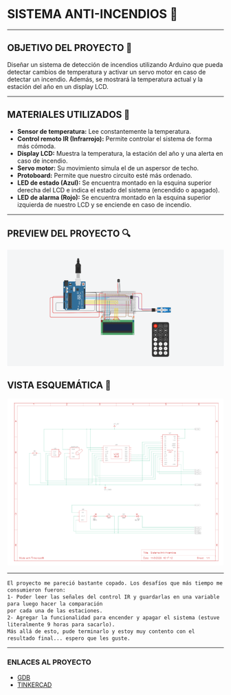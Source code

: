# SISTEMA ANTI-INCENDIOS 🚨

---

## OBJETIVO DEL PROYECTO 📑
Diseñar un sistema de detección de incendios utilizando Arduino que pueda detectar cambios de temperatura y activar un servo motor en caso de detectar un incendio. Además, se mostrará la temperatura actual y la estación del año en un display LCD.

---

## MATERIALES UTILIZADOS 🔧
- **Sensor de temperatura:** Lee constantemente la temperatura.
- **Control remoto IR (Infrarrojo):** Permite controlar el sistema de forma más cómoda.
- **Display LCD:** Muestra la temperatura, la estación del año y una alerta en caso de incendio.
- **Servo motor:** Su movimiento simula el de un aspersor de techo.
- **Protoboard:** Permite que nuestro circuito esté más ordenado.
- **LED de estado (Azul):** Se encuentra montado en la esquina superior derecha del LCD e indica el estado del sistema (encendido o apagado).
- **LED de alarma (Rojo):** Se encuentra montado en la esquina superior izquierda de nuestro LCD y se enciende en caso de incendio.
---

## PREVIEW DEL PROYECTO 🔍
![img](preview.png)

## VISTA ESQUEMÁTICA 📐
![img](Vistaesquematica.png) 

---
```
El proyecto me pareció bastante copado. Los desafíos que más tiempo me consumieron fueron:
1- Poder leer las señales del control IR y guardarlas en una variable para luego hacer la comparación 
por cada una de las estaciones.
2- Agregar la funcionalidad para encender y apagar el sistema (estuve literalmente 9 horas para sacarlo).
Más allá de esto, pude terminarlo y estoy muy contento con el resultado final... espero que les guste.
```
---

### **ENLACES AL PROYECTO**
- [GDB](https://onlinegdb.com/HAFM3ZeGAx)
- [TINKERCAD](https://www.tinkercad.com/things/dAv7IBmX945)
